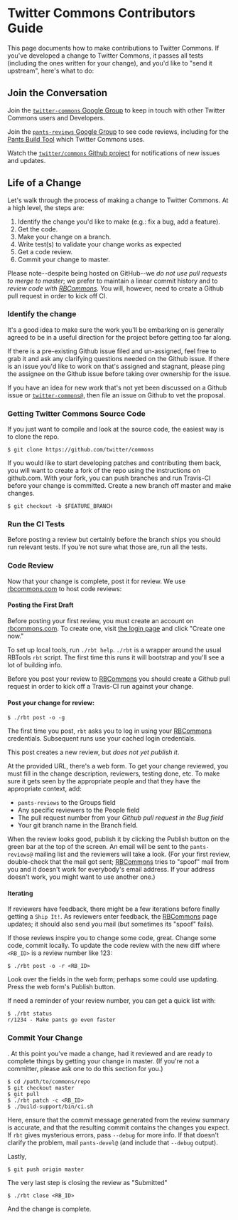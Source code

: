 # Twitter Commons Contributors Guide

This page documents how to make contributions to Twitter Commons. If you've developed a change to
Twitter Commons, it passes all tests (including the ones written for your change), and you'd like to
"send it upstream", here's what to do:

## Join the Conversation

Join the [`twitter-commons` Google Group][group]
to keep in touch with other Twitter Commons users and Developers.

Join the [`pants-reviews` Google Group](https://groups.google.com/forum/#!forum/pants-reviews) to
see code reviews, including for the [Pants Build Tool](http://pantsbuild.github.io) which Twitter
Commons uses.

Watch the [`twitter/commons` Github project](https://github.com/twitter/commons) for notifications
of new issues and updates.

## Life of a Change

Let's walk through the process of making a change to Twitter Commons. At a high level, the steps
are:

1. Identify the change you'd like to make (e.g.: fix a bug, add a feature).
2. Get the code.
3. Make your change on a branch.
4. Write test(s) to validate your change works as expected
5. Get a code review.
6. Commit your change to master.

Please note--despite being hosted on GitHub--we *do not use pull requests to merge to master*; we
prefer to maintain a linear commit history and to *review code with [RBCommons][rbcommons]*. You
will, however, need to create a Github pull request in order to kick off CI.

### Identify the change

It's a good idea to make sure the work you'll be embarking on is generally agreed to be in a useful
direction for the project before getting too far along.

If there is a pre-existing Github issue filed and un-assigned, feel free to grab it and ask any
clarifying questions needed on the Github issue. If there is an issue you'd like to work on that's
assigned and stagnant, please ping the assignee on the Github issue before taking over ownership for
 the issue.

If you have an idea for new work that's not yet been discussed on a Github issue or
[`twitter-commons@`][group], then file an issue on Github to vet the proposal.


### Getting Twitter Commons Source Code

If you just want to compile and look at the source code, the easiest way is to clone the repo.

    $ git clone https://github.com/twitter/commons

If you would like to start developing patches and contributing them back, you will want to create a
fork of the repo using the instructions on github.com. With your fork, you can push branches and
run Travis-CI before your change is committed. Create a new branch off master and make changes.

    $ git checkout -b $FEATURE_BRANCH

### Run the CI Tests

Before posting a review but certainly before the branch ships you should run relevant tests. If
you're not sure what those are, run all the tests.

### Code Review

Now that your change is complete, post it for review. We use [rbcommons.com][rbcommons]
to host code reviews:

#### Posting the First Draft

Before posting your first review, you must create an account on
[rbcommons.com][rbcommons]. To create one, visit
[the login page](https://rbcommons.com/account/login/) and click "Create one now."

To set up local tools, run `./rbt help`. `./rbt` is a wrapper around the usual RBTools `rbt` script.
The first time this runs it will bootstrap and you'll see a lot of building info.

Before you post your review to [RBCommons][rbcommons] you should create a Github pull request in
order to kick off a Travis-CI run against your change.

#### Post your change for review:

    $ ./rbt post -o -g

The first time you post, `rbt` asks you to log in using your [RBCommons][rbcommons] credentials.
Subsequent runs use your cached login credentials.

This post creates a new review, but *does not yet publish it*.

At the provided URL, there's a web form. To get your change reviewed, you must fill in the change
description, reviewers, testing done, etc. To make sure it gets seen by the appropriate people and
that they have the appropriate context, add:

* `pants-reviews` to the Groups field
* Any specific reviewers to the People field
* The pull request number from your _Github pull request in the Bug field_
* Your git branch name in the Branch field.

When the review looks good, publish it by clicking the Publish button on the green bar at the top of
the screen. An email will be sent to the `pants-reviews@` mailing list and the reviewers will take a
look. (For your first review, double-check that the mail got sent; [RBCommons][rbcommons] tries to
"spoof" mail from you and it doesn't work for everybody's email address. If your address doesn't
work, you might want to use another one.)

#### Iterating

If reviewers have feedback, there might be a few iterations before finally getting a `Ship It!`. As
reviewers enter feedback, the [RBCommons][rbcommons] page updates; it should also send you mail (but
sometimes its "spoof" fails).

If those reviews inspire you to change some code, great. Change some code, commit locally. To update
the code review with the new diff where `<RB_ID>` is a review number like 123:

    $ ./rbt post -o -r <RB_ID>

Look over the fields in the web form; perhaps some could use updating. Press the web form's Publish
button.

If need a reminder of your review number, you can get a quick list with:

    $ ./rbt status
    r/1234 - Make pants go even faster

### Commit Your Change
.
At this point you've made a change, had it reviewed and are ready to complete things by getting your
 change in master. (If you're not a committer, please ask one to do this section for you.)

    $ cd /path/to/commons/repo
    $ git checkout master
    $ git pull
    $ ./rbt patch -c <RB_ID>
    $ ./build-support/bin/ci.sh

Here, ensure that the commit message generated from the review summary is accurate, and that the
resulting commit contains the changes you expect. If `rbt` gives mysterious errors, pass `--debug`
for more info. If that doesn't clarify the problem, mail `pants-devel@` (and include that `--debug`
output).

Lastly,

    $ git push origin master

The very last step is closing the review as "Submitted"

    $ ./rbt close <RB_ID>

And the change is complete.

[group]: https://groups.google.com/forum/#!forum/twitter-commons "Twitter Commons Google Group"
[rbcommons]: http://rbcommons.com "RBCommons"
